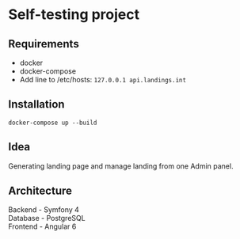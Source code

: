 # Self-testing project
## Requirements
* docker
* docker-compose
* Add line to /etc/hosts: `127.0.0.1 api.landings.int`
## Installation
```docker-compose up --build```
## Idea
Generating landing page and manage landing from one Admin panel.
## Architecture
Backend - Symfony 4<br>
Database - PostgreSQL<br>
Frontend - Angular 6
